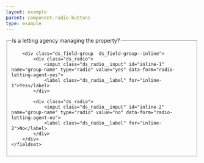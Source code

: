```yaml
---
layout: example
parent: component.radio-buttons
type: example
---
```

<form>
    <fieldset>
        <legend>Is a letting agency managing the property?</legend>

        <div class="ds_field-group  ds_field-group--inline">
            <div class="ds_radio">
                <input class="ds_radio__input" id="inline-1" name="group-name" type="radio" value="yes" data-form="radio-letting-agent-yes">
                <label class="ds_radio__label" for="inline-1">Yes</label>
            </div>

            <div class="ds_radio">
                <input class="ds_radio__input" id="inline-2" name="group-name" type="radio" value="no" data-form="radio-letting-agent-no">
                <label class="ds_radio__label" for="inline-2">No</label>
            </div>
        </div>
    </fieldset>
</form>
